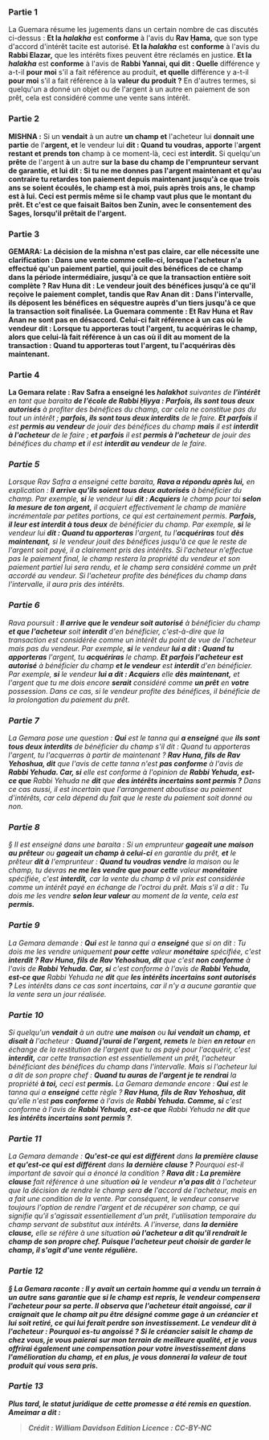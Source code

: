 
### Partie 1
La Guemara résume les jugements dans un certain nombre de cas discutés ci-dessus : <b>Et la <i>halakha</i></b> est <b>conforme</b> à l'avis du <b>Rav Ḥama,</b> que son type d'accord d'intérêt tacite est autorisé. <b>Et la <i>halakha</i></b> est <b>conforme</b> à l'avis du <b>Rabbi Elazar,</b> que les intérêts fixes peuvent être réclamés en justice. <b>Et la <i>halakha</i></b> est <b>conforme</b> à l'avis de <b>Rabbi Yannai, qui dit : Quelle</b> différence y a-t-il <b>pour moi</b> s'il a fait référence au produit, <b>et quelle</b> différence y a-t-il <b>pour moi</b> s'il a fait référence à la <b>valeur du produit ?</b> En d'autres termes, si quelqu'un a donné un objet ou de l'argent à un autre en paiement de son prêt, cela est considéré comme une vente sans intérêt.

### Partie 2
<strong>MISHNA :</strong> Si un <b>vendait</b> à un autre <b>un champ et</b> l'acheteur lui <b>donnait une partie</b> de l'<b>argent, et</b> le vendeur lui <b>dit : Quand tu voudras, apporte</b> l'<b>argent restant et prends ton</b> champ à ce moment-là, ceci est <b>interdit.</b> Si quelqu'un <b>prête</b> de l'argent <b>à</b> un autre <b>sur la base du <b>champ</b> de l'emprunteur servant de garantie, <b>et lui dit : Si tu ne me</b> donnes pas l'argent maintenant et qu'au contraire tu retardes ton paiement <b>depuis maintenant jusqu'à ce que trois ans</b> se soient écoulés, le champ <b>est à moi,</b> puis après trois ans, le champ <b>est à lui.</b> Ceci est permis même si le champ vaut plus que le montant du prêt. <b>Et c'est ce que faisait Baitos ben Zunin, avec le consentement des Sages,</b> lorsqu'il prêtait de l'argent.

### Partie 3
<strong>GEMARA:</strong> La décision de la mishna n'est pas claire, car elle nécessite une clarification : Dans une vente comme celle-ci, lorsque l'acheteur n'a effectué qu'un paiement partiel, <b>qui jouit des bénéfices</b> de ce champ dans la période intermédiaire, jusqu'à ce que la transaction entière soit complète ? <b>Rav Huna dit :</b> Le <b>vendeur jouit des bénéfices</b> jusqu'à ce qu'il reçoive le paiement complet, tandis que <b>Rav Anan dit :</b> Dans l'intervalle, <b>ils déposent les bénéfices</b> en séquestre <b>auprès d'un tiers</b> jusqu'à ce que la transaction soit finalisée. La Guemara commente : <b>Et</b> Rav Huna et Rav Anan <b>ne sont pas en désaccord. Celui-ci</b> fait référence à un cas <b>où</b> le vendeur <b>dit : Lorsque tu apporteras</b> tout l'argent, tu <b>acquériras</b> le champ, alors que <b>celui-là</b> fait référence à un cas <b>où il dit</b> au moment de la transaction : <b>Quand tu apporteras</b> tout l'argent, tu l'<b>acquériras</b> <b>dès maintenant.</b>

### Partie 4
La Gemara relate : <b>Rav Safra a enseigné</b> les <i>halakhot</b> suivantes de <b>l'intérêt</b> en tant que <i>baraita</i> <b>de l'école de Rabbi Ḥiyya : Parfois, ils sont tous deux autorisés</b> à profiter des bénéfices du champ, car cela ne constitue pas du tout un intérêt ; <b>parfois, ils sont tous deux interdits</b> de le faire. <b>Et parfois</b> il est <b>permis au vendeur</b> de jouir des bénéfices du champ <b>mais</b> il est <b>interdit à l'acheteur</b> de le faire ; <b>et parfois</b> il est <b>permis à l'acheteur</b> de jouir des bénéfices du champ <b>et</b> il est <b>interdit au vendeur</b> de le faire.

### Partie 5
Lorsque Rav Safra a enseigné cette <i>baraita</i>, <b>Rava a répondu après lui,</b> en explication : <b>Il arrive qu'ils soient tous deux autorisés</b> à bénéficier du champ. Par exemple, <b>si</b> le vendeur lui <b>dit : Acquiers</b> le champ pour toi <b>selon la mesure de ton argent,</b> il acquiert effectivement le champ de manière incrémentale par petites portions, ce qui est certainement permis. <b>Parfois, il leur est interdit à tous deux</b> de bénéficier du champ. Par exemple, <b>si</b> le vendeur lui <b>dit : Quand tu apporteras</b> l'argent, tu l'<b>acquériras</b> tout <b>dès maintenant,</b> si le vendeur jouit des bénéfices jusqu'à ce que le reste de l'argent soit payé, il a clairement pris des intérêts. Si l'acheteur n'effectue pas le paiement final, le champ restera la propriété du vendeur et son paiement partiel lui sera rendu, et le champ sera considéré comme un prêt accordé au vendeur. Si l'acheteur profite des bénéfices du champ dans l'intervalle, il aura pris des intérêts.

### Partie 6
Rava poursuit : <b>Il arrive que le vendeur soit autorisé</b> à bénéficier du champ <b>et que l'acheteur</b> soit <b>interdit</b> d'en bénéficier, c'est-à-dire que la transaction est considérée comme un intérêt du point de vue de l'acheteur mais pas du vendeur. Par exemple, <b>si</b> le vendeur <b>lui a dit : Quand tu apporteras</b> l'argent, tu <b>acquériras</b> le champ. <b>Et parfois l'acheteur est autorisé</b> à bénéficier du champ <b>et le vendeur</b> est <b>interdit</b> d'en bénéficier. Par exemple, <b>si</b> le vendeur <b>lui a dit : Acquiers</b> elle <b>dès maintenant,</b> et l'argent que tu me dois encore <b>serait</b> considéré comme <b>un prêt</b> en <b>votre</b> possession. Dans ce cas, si le vendeur profite des bénéfices, il bénéficie de la prolongation du paiement du prêt.

### Partie 7
La Gemara pose une question : <b>Qui</b> est le <i>tanna</i> qui <b>a enseigné</b> que <b>ils sont tous deux interdits</b> de bénéficier du champ s'il dit : Quand tu apporteras l'argent, tu l'acquerras à partir de maintenant ? <b>Rav Huna, fils de Rav Yehoshua, dit</b> que l'avis de cette <i>tanna</i> n'est <b>pas conforme</b> à l'avis de <b>Rabbi Yehuda. Car, si</b> elle est conforme à l'opinion de <b>Rabbi Yehuda, est-ce que</b> Rabbi Yehuda ne <b>dit</b> que <b>des intérêts incertains sont permis ?</b> Dans ce cas aussi, il est incertain que l'arrangement aboutisse au paiement d'intérêts, car cela dépend du fait que le reste du paiement soit donné ou non.

### Partie 8
§ Il est enseigné dans une <i>baraita</i> : Si un emprunteur <b>gageait une maison au prêteur</b> ou <b>gageait un champ à celui-ci</b> en garantie du prêt, <b>et</b> le prêteur <b>dit à</b> l'emprunteur : <b>Quand tu voudras vendre</b> la maison ou le champ, tu devras <b>ne me les vendre que pour cette</b> valeur <b>monétaire</b> spécifiée, c'est <b>interdit,</b> car la vente du champ à vil prix est considérée comme un intérêt payé en échange de l'octroi du prêt. Mais s'il a dit : Tu dois me les vendre <b>selon leur valeur</b> au moment de la vente, cela est <b>permis.</b>

### Partie 9
La Gemara demande : <b>Qui</b> est le <i>tanna</i> qui a <b>enseigné</b> que si on dit : Tu dois me les vendre uniquement <b>pour cette</b> valeur <b>monétaire</b> spécifiée, c'est <b>interdit ? Rav Huna, fils de Rav Yehoshua, dit</b> que c'est <b>non conforme</b> à l'avis de <b>Rabbi Yehuda. Car, si</b> c'est conforme à l'avis de <b>Rabbi Yehuda, est-ce que</b> Rabbi Yehuda ne <b>dit</b> que <b>les intérêts incertains sont autorisés ?</b> Les intérêts dans ce cas sont incertains, car il n'y a aucune garantie que la vente sera un jour réalisée.

### Partie 10
Si quelqu'un <b>vendait</b> à un autre <b>une maison</b> ou <b>lui vendait un champ, et disait à</b> l'acheteur : <b>Quand j'aurai de l'argent, remets</b> le bien <b>en retour</b> en échange de la restitution de l'argent que tu as payé pour l'acquérir, c'est <b>interdit,</b> car cette transaction est essentiellement un prêt, l'acheteur bénéficiant des bénéfices du champ dans l'intervalle. Mais si l'acheteur lui a dit de son propre chef : <b>Quand tu auras de l'argent je te rendrai</b> la propriété <b>à toi,</b> ceci est <b>permis.</b> La Gemara demande encore : <b>Qui</b> est le <i>tanna</i> qui a <b>enseigné</b> cette règle ? <b>Rav Huna, fils de Rav Yehoshua, dit</b> qu'elle n'est <b>pas conforme</b> à l'avis de <b>Rabbi Yehuda. Comme, si</b> c'est conforme à l'avis de <b>Rabbi Yehuda, est-ce que</b> Rabbi Yehuda ne <b>dit</b> que <b>les intérêts incertains sont permis ?</b>.

### Partie 11
La Gemara demande : <b>Qu'est-ce qui est différent</b> dans <b>la première clause et qu'est-ce qui est différent</b> dans <b>la dernière clause ?</b> Pourquoi est-il important de savoir qui a énoncé la condition ? <b>Rava dit : La première clause</b> fait référence à une situation <b>où</b> le vendeur <b>n'a pas dit</b> à l'acheteur que la décision de rendre le champ sera <b>de</b> l'accord de l'acheteur,</b> mais en a fait une condition de la vente. Par conséquent, le vendeur conserve toujours l'option de rendre l'argent et de récupérer son champ, ce qui signifie qu'il s'agissait essentiellement d'un prêt, l'utilisation temporaire du champ servant de substitut aux intérêts. A l'inverse, dans <b>la dernière clause,</b> elle se réfère à une situation <b>où l'acheteur <b>a dit</b> qu'il rendrait le champ <b>de son propre chef.</b> Puisque l'acheteur peut choisir de garder le champ, il s'agit d'une vente régulière.

### Partie 12
§ La Gemara raconte : Il y avait <b>un certain homme qui a vendu un terrain à un autre sans garantie</b> que si le champ est repris, le vendeur compensera l'acheteur pour sa perte. <b>Il observa que</b> l'acheteur <b>était angoissé,</b> car il craignait que le champ ait pu être désigné comme gage à un créancier et lui soit retiré, ce qui lui ferait perdre son investissement. Le vendeur <b>dit à</b> l'acheteur : <b>Pourquoi es-tu angoissé ? Si</b> le créancier <b>saisit</b> le champ <b>de chez vous, je vous paierai</b> sur mon terrain de <b>meilleure qualité</b>, et je vous offrirai également une compensation pour votre investissement dans l'<b>amélioration</b> du champ, <b>et</b> en plus, je vous donnerai la valeur de tout <b>produit</b> qui vous sera pris.

### Partie 13
Plus tard, le statut juridique de cette promesse a été remis en question. <b>Ameimar a dit :</b>

>Crédit : William Davidson Edition
>Licence : CC-BY-NC